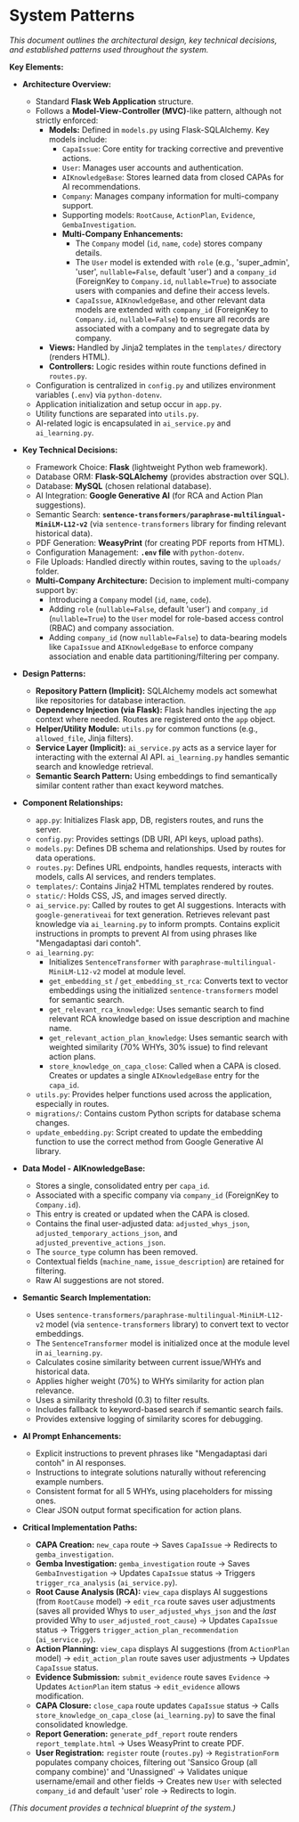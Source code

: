 # System Patterns

*This document outlines the architectural design, key technical decisions, and established patterns used throughout the system.*

**Key Elements:**

*   **Architecture Overview:**
    *   Standard **Flask Web Application** structure.
    *   Follows a **Model-View-Controller (MVC)**-like pattern, although not strictly enforced:
        *   **Models:** Defined in `models.py` using Flask-SQLAlchemy. Key models include:
            *   `CapaIssue`: Core entity for tracking corrective and preventive actions.
            *   `User`: Manages user accounts and authentication.
            *   `AIKnowledgeBase`: Stores learned data from closed CAPAs for AI recommendations.
            *   `Company`: Manages company information for multi-company support.
            *   Supporting models: `RootCause`, `ActionPlan`, `Evidence`, `GembaInvestigation`.
            *   **Multi-Company Enhancements:**
                *   The `Company` model (`id`, `name`, `code`) stores company details.
                *   The `User` model is extended with `role` (e.g., 'super_admin', 'user', `nullable=False`, default 'user') and a `company_id` (ForeignKey to `Company.id`, `nullable=True`) to associate users with companies and define their access levels.
                *   `CapaIssue`, `AIKnowledgeBase`, and other relevant data models are extended with `company_id` (ForeignKey to `Company.id`, `nullable=False`) to ensure all records are associated with a company and to segregate data by company.
        *   **Views:** Handled by Jinja2 templates in the `templates/` directory (renders HTML).
        *   **Controllers:** Logic resides within route functions defined in `routes.py`.
    *   Configuration is centralized in `config.py` and utilizes environment variables (`.env`) via `python-dotenv`.
    *   Application initialization and setup occur in `app.py`.
    *   Utility functions are separated into `utils.py`.
    *   AI-related logic is encapsulated in `ai_service.py` and `ai_learning.py`.

*   **Key Technical Decisions:**
    *   Framework Choice: **Flask** (lightweight Python web framework).
    *   Database ORM: **Flask-SQLAlchemy** (provides abstraction over SQL).
    *   Database: **MySQL** (chosen relational database).
    *   AI Integration: **Google Generative AI** (for RCA and Action Plan suggestions).
    *   Semantic Search: **`sentence-transformers/paraphrase-multilingual-MiniLM-L12-v2`** (via `sentence-transformers` library for finding relevant historical data).
    *   PDF Generation: **WeasyPrint** (for creating PDF reports from HTML).
    *   Configuration Management: **`.env` file** with `python-dotenv`.
    *   File Uploads: Handled directly within routes, saving to the `uploads/` folder.
    *   **Multi-Company Architecture:** Decision to implement multi-company support by:
        *   Introducing a `Company` model (`id`, `name`, `code`).
        *   Adding `role` (`nullable=False`, default 'user') and `company_id` (`nullable=True`) to the `User` model for role-based access control (RBAC) and company association.
        *   Adding `company_id` (now `nullable=False`) to data-bearing models like `CapaIssue` and `AIKnowledgeBase` to enforce company association and enable data partitioning/filtering per company.

*   **Design Patterns:**
    *   **Repository Pattern (Implicit):** SQLAlchemy models act somewhat like repositories for database interaction.
    *   **Dependency Injection (via Flask):** Flask handles injecting the `app` context where needed. Routes are registered onto the `app` object.
    *   **Helper/Utility Module:** `utils.py` for common functions (e.g., `allowed_file`, Jinja filters).
    *   **Service Layer (Implicit):** `ai_service.py` acts as a service layer for interacting with the external AI API. `ai_learning.py` handles semantic search and knowledge retrieval.
    *   **Semantic Search Pattern:** Using embeddings to find semantically similar content rather than exact keyword matches.

*   **Component Relationships:**
    *   `app.py`: Initializes Flask app, DB, registers routes, and runs the server.
    *   `config.py`: Provides settings (DB URI, API keys, upload paths).
    *   `models.py`: Defines DB schema and relationships. Used by routes for data operations.
    *   `routes.py`: Defines URL endpoints, handles requests, interacts with models, calls AI services, and renders templates.
    *   `templates/`: Contains Jinja2 HTML templates rendered by routes.
    *   `static/`: Holds CSS, JS, and images served directly.
    *   `ai_service.py`: Called by routes to get AI suggestions. Interacts with `google-generativeai` for text generation. Retrieves relevant past knowledge via `ai_learning.py` to inform prompts. Contains explicit instructions in prompts to prevent AI from using phrases like "Mengadaptasi dari contoh".
    *   `ai_learning.py`:
        *   Initializes `SentenceTransformer` with `paraphrase-multilingual-MiniLM-L12-v2` model at module level.
        *   `get_embedding_st` / `get_embedding_st_rca`: Converts text to vector embeddings using the initialized `sentence-transformers` model for semantic search.
        *   `get_relevant_rca_knowledge`: Uses semantic search to find relevant RCA knowledge based on issue description and machine name.
        *   `get_relevant_action_plan_knowledge`: Uses semantic search with weighted similarity (70% WHYs, 30% issue) to find relevant action plans.
        *   `store_knowledge_on_capa_close`: Called when a CAPA is closed. Creates or updates a single `AIKnowledgeBase` entry for the `capa_id`.
    *   `utils.py`: Provides helper functions used across the application, especially in routes.
    *   `migrations/`: Contains custom Python scripts for database schema changes.
    *   `update_embedding.py`: Script created to update the embedding function to use the correct method from Google Generative AI library.

*   **Data Model - AIKnowledgeBase:**
    *   Stores a single, consolidated entry per `capa_id`.
    *   Associated with a specific company via `company_id` (ForeignKey to `Company.id`).
    *   This entry is created or updated when the CAPA is closed.
    *   Contains the final user-adjusted data: `adjusted_whys_json`, `adjusted_temporary_actions_json`, and `adjusted_preventive_actions_json`.
    *   The `source_type` column has been removed.
    *   Contextual fields (`machine_name`, `issue_description`) are retained for filtering.
    *   Raw AI suggestions are not stored.

*   **Semantic Search Implementation:**
    *   Uses `sentence-transformers/paraphrase-multilingual-MiniLM-L12-v2` model (via `sentence-transformers` library) to convert text to vector embeddings.
    *   The `SentenceTransformer` model is initialized once at the module level in `ai_learning.py`.
    *   Calculates cosine similarity between current issue/WHYs and historical data.
    *   Applies higher weight (70%) to WHYs similarity for action plan relevance.
    *   Uses a similarity threshold (0.3) to filter results.
    *   Includes fallback to keyword-based search if semantic search fails.
    *   Provides extensive logging of similarity scores for debugging.

*   **AI Prompt Enhancements:**
    *   Explicit instructions to prevent phrases like "Mengadaptasi dari contoh" in AI responses.
    *   Instructions to integrate solutions naturally without referencing example numbers.
    *   Consistent format for all 5 WHYs, using placeholders for missing ones.
    *   Clear JSON output format specification for action plans.

*   **Critical Implementation Paths:**
    *   **CAPA Creation:** `new_capa` route -> Saves `CapaIssue` -> Redirects to `gemba_investigation`.
    *   **Gemba Investigation:** `gemba_investigation` route -> Saves `GembaInvestigation` -> Updates `CapaIssue` status -> Triggers `trigger_rca_analysis` (`ai_service.py`).
    *   **Root Cause Analysis (RCA):** `view_capa` displays AI suggestions (from `RootCause` model) -> `edit_rca` route saves user adjustments (saves all provided Whys to `user_adjusted_whys_json` and the *last* provided Why to `user_adjusted_root_cause`) -> Updates `CapaIssue` status -> Triggers `trigger_action_plan_recommendation` (`ai_service.py`).
    *   **Action Planning:** `view_capa` displays AI suggestions (from `ActionPlan` model) -> `edit_action_plan` route saves user adjustments -> Updates `CapaIssue` status.
    *   **Evidence Submission:** `submit_evidence` route saves `Evidence` -> Updates `ActionPlan` item status -> `edit_evidence` allows modification.
    *   **CAPA Closure:** `close_capa` route updates `CapaIssue` status -> Calls `store_knowledge_on_capa_close` (`ai_learning.py`) to save the final consolidated knowledge.
    *   **Report Generation:** `generate_pdf_report` route renders `report_template.html` -> Uses WeasyPrint to create PDF.
    *   **User Registration:** `register` route (`routes.py`) -> `RegistrationForm` populates company choices, filtering out 'Sansico Group (all company combine)' and 'Unassigned' -> Validates unique username/email and other fields -> Creates new `User` with selected `company_id` and default 'user' role -> Redirects to login.

*(This document provides a technical blueprint of the system.)*
